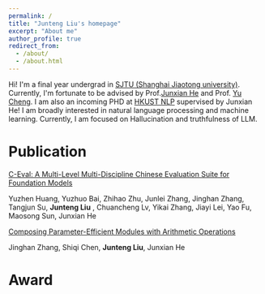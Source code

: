 ```yaml
---
permalink: /
title: "Junteng Liu's homepage"
excerpt: "About me"
author_profile: true
redirect_from: 
  - /about/
  - /about.html
---
```


Hi! I'm a final year undergrad in [SJTU (Shanghai Jiaotong university)](https://en.sjtu.edu.cn/). Currently, I'm fortunate to be advised by Prof.[Junxian He](https://jxhe.github.io/) and Prof. [Yu Cheng](https://ych133.github.io/). I am also an incoming PHD at [HKUST NLP](https://github.com/hkust-nlp) supervised by Junxian He!
I am broadly interested in natural language processing and machine learning.  Currently, I am focused on Hallucination and truthfulness of LLM.

Publication
======

[C-Eval: A Multi-Level Multi-Discipline Chinese Evaluation Suite for Foundation Models](https://arxiv.org/abs/2305.08322)

Yuzhen Huang, Yuzhuo Bai, Zhihao Zhu, Junlei Zhang, Jinghan Zhang, Tangjun Su, **Junteng Liu** , Chuancheng Lv, Yikai Zhang, Jiayi Lei, Yao Fu, Maosong Sun, Junxian He

[Composing Parameter-Efficient Modules with Arithmetic Operations](https://arxiv.org/abs/2306.14870)

Jinghan Zhang, Shiqi Chen, **Junteng Liu**, Junxian He

Award
======



